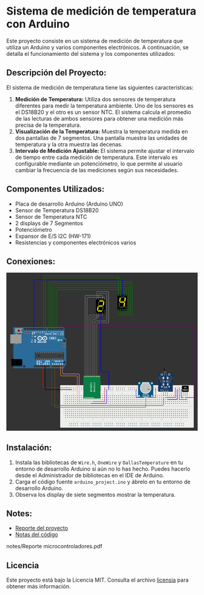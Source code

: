 # Sistema de medición de temperatura con Arduino

Este proyecto consiste en un sistema de medición de temperatura que utiliza un Arduino y varios componentes electrónicos. A continuación, se detalla el funcionamiento del sistema y los componentes utilizados:

## Descripción del Proyecto:

El sistema de medición de temperatura tiene las siguientes características:

1. **Medición de Temperatura:** Utiliza dos sensores de temperatura diferentes para medir la temperatura ambiente. Uno de los sensores es el DS18B20 y el otro es un sensor NTC. El sistema calcula el promedio de las lecturas de ambos sensores para obtener una medición más precisa de la temperatura.
2. **Visualización de la Temperatura:** Muestra la temperatura medida en dos pantallas de 7 segmentos. Una pantalla muestra las unidades de temperatura y la otra muestra las decenas.
3. **Intervalo de Medición Ajustable:** El sistema permite ajustar el intervalo de tiempo entre cada medición de temperatura. Este intervalo es configurable mediante un potenciómetro, lo que permite al usuario cambiar la frecuencia de las mediciones según sus necesidades.

## Componentes Utilizados:

- Placa de desarrollo Arduino (Arduino UNO)
- Sensor de Temperatura DS18B20
- Sensor de Temperatura NTC
- 2 displays de 7 Segmentos
- Potenciómetro
- Expansor de E/S I2C (HW-171)
- Resistencias y componentes electrónicos varios

## Conexiones:

![conexiones proyecto](./images/conexion_temperature_sensors.png)

## Instalación:

1. Instala las bibliotecas de `Wire.h`, `OneWire` y `DallasTemperature` en tu entorno de desarrollo Arduino si aún no lo has hecho. Puedes hacerlo desde el Administrador de bibliotecas en el IDE de Arduino.
2. Carga el código fuente `arduino_project.ino` y ábrelo en tu entorno de desarrollo Arduino.
3. Observa los display de siete segmentos mostrar la temperatura.

## Notes:

- [Reporte del proyecto](./notes/ReporteMicrocontroladores.pdf)
- [Notas del código](./notes/Notas.pdf)

notes/Reporte microcontroladores.pdf

## Licencia

Este proyecto está bajo la Licencia MIT. Consulta el archivo [licensia](./LICENSE) para obtener más información.
